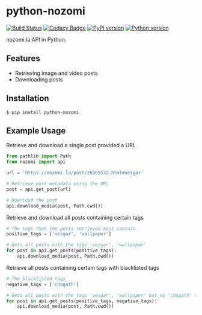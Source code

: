 # python-nozomi
[![Build Status](https://travis-ci.com/Alfa-Q/python-nozomi.svg?token=NAcpuTjLC6CrUpWrqz9p&branch=master)](https://travis-ci.com/Alfa-Q/python-nozomi)
[![Codacy Badge](https://api.codacy.com/project/badge/Grade/f3bffdff70794c5cb569645b60699e0b)](https://www.codacy.com?utm_source=github.com&amp;utm_medium=referral&amp;utm_content=Alfa-Q/python-nozomi&amp;utm_campaign=Badge_Grade)
[![PyPI version](https://badge.fury.io/py/python-nozomi.svg)](https://badge.fury.io/py/python-nozomi)
[![Python version](https://img.shields.io/badge/python-3.7%20%7C%203.8%20%7C%203.9-green)](https://www.python.org/downloads/release/python-360/)

nozomi.la API in Python.

## Features
-   Retrieving image and video posts
-   Downloading posts

## Installation
```
$ pip install python-nozomi
```

## Example Usage
Retrieve and download a single post provided a URL
```python
from pathlib import Path
from nozomi import api

url = 'https://nozomi.la/post/26905532.html#veigar'

# Retrieve post metadata using the URL
post = api.get_post(url)

# Download the post
api.download_media(post, Path.cwd())
```

Retrieve and download all posts containing certain tags
```python   
# The tags that the posts retrieved must contain
positive_tags = ['veigar', 'wallpaper']

# Gets all posts with the tags 'veigar', 'wallpaper'
for post in api.get_posts(positive_tags):
    api.download_media(post, Path.cwd())
```

Retrieve all posts containing certain tags with blacklisted tags
```python
# The blacklisted tags
negative_tags = ['chogath']

# Gets all posts with the tags 'veigar', 'wallpaper' but no 'chogath' tag.
for post in api.get_posts(positive_tags, negative_tags):
    api.download_media(post, Path.cwd())
```

